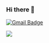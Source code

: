 ### Hi there 👋

<!--
**xhdixhfl/xhdixhfl** is a ✨ _special_ ✨ repository because its `README.md` (this file) appears on your GitHub profile.

Here are some ideas to get you started:

- 🔭 I’m currently working on ...
- 🌱 I’m currently learning ...
- 👯 I’m looking to collaborate on ...
- 🤔 I’m looking for help with ...
- 💬 Ask me about ...
- 📫 How to reach me: ...
- 😄 Pronouns: ...
- ⚡ Fun fact: ...
-->
[![Gmail Badge](https://img.shields.io/badge/Gmail-d14836?style=flat-round&logo=Gmail&logoColor=yellow&link=mailto:xhdixhfl@gmail.com)](mailto:xhdixhfl@gmail.com)


<div align-center>
  <img src="https://capsule-render.vercel.app/api?type=shark&color=auto&height=200&section=header&text=gang%20GitHub&fontSize=90"/>
</div>
